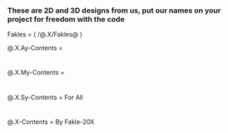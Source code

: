 
### These are 2D and 3D designs from us, put our names on your project for freedom with the code

Fakles = ( /@.X/Fakles@ )

@.X.Ay-Contents =

#

@.X.My-Contents =

#

@.X.Sy-Contents = For All

#

@.X-Contents = By Fakle-20X
